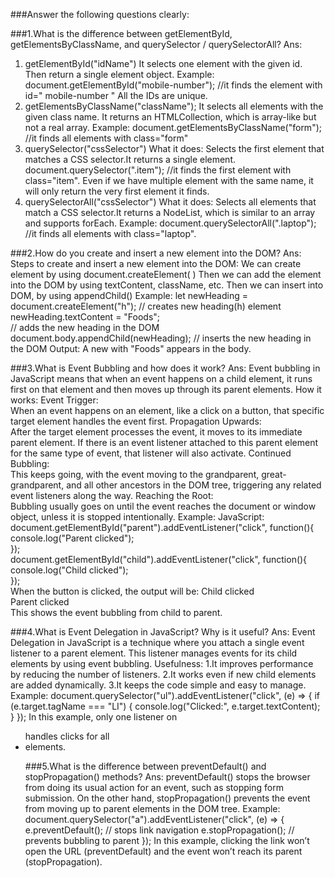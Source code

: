 ###Answer the following questions clearly:

###1.What is the difference between getElementById, getElementsByClassName, and querySelector / querySelectorAll?
Ans:
1. getElementById("idName")
It selects one element with the given id. Then return a single element object.
Example:
document.getElementById("mobile-number");
//it finds the element with id=" mobile-number "
All the IDs are unique.
2. getElementsByClassName("className");
It selects all elements with the given class name. It returns an HTMLCollection, which is array-like but not a real array.
Example:
document.getElementsByClassName("form");
//it finds all elements with class="form"
3. querySelector("cssSelector")
What it does: Selects the first element that matches a CSS selector.It returns a single element.
document.querySelector(".item");
//it finds the first element with class="item".
Even if we have multiple element with the same name, it will only return the very first element it finds.
4. querySelectorAll("cssSelector")
What it does: Selects all elements that match a CSS selector.It returns a NodeList, which is similar to an array and supports forEach.
Example:
document.querySelectorAll(".laptop");
//it finds all elements with class="laptop".



###2.How do you create and insert a new element into the DOM?
Ans:
Steps to create and insert a new element into the DOM:
We can create element by using  document.createElement( ) 
Then we can add the element into the DOM by using textContent, className, etc. 
Then we can insert into DOM, by using appendChild()
Example:
let newHeading = document.createElement("h");
// creates new heading(h) element  
newHeading.textContent = "Foods";  
// adds the new heading in the DOM
document.body.appendChild(newHeading);
// inserts the new heading in the DOM
Output: A new <h> with "Foods" appears in the body. 



###3.What is Event Bubbling and how does it work?
Ans:
Event bubbling in JavaScript means that when an event happens on a child element, it runs first on that element and then moves up through its parent elements.
How it works:
Event Trigger:  
When an event happens on an element, like a click on a button, that specific target element handles the event first. 
Propagation Upwards:  
After the target element processes the event, it moves to its immediate parent element. If there is an event listener attached to this parent element for the same type of event, that listener will also activate.
Continued Bubbling:  
This keeps going, with the event moving to the grandparent, great-grandparent, and all other ancestors in the DOM tree, triggering any related event listeners along the way.
Reaching the Root:  
Bubbling usually goes on until the event reaches the document or window object, unless it is stopped intentionally.
Example:
JavaScript:  
document.getElementById("parent").addEventListener("click",  function(){  
  console.log("Parent clicked");  
});  
document.getElementById("child").addEventListener("click", function(){  
  console.log("Child clicked");  
});  
When the button is clicked, the output will be:
Child clicked  
Parent clicked  
This shows the event bubbling from child to parent.



###4.What is Event Delegation in JavaScript? Why is it useful?
Ans:
Event Delegation in JavaScript is a technique where you attach a single event listener to a parent element. This listener manages events for its child elements by using event bubbling.
Usefulness:
1.It improves performance by reducing the number of listeners.
2.It works even if new child elements are added dynamically.
3.It keeps the code simple and easy to manage.
Example:
document.querySelector("ul").addEventListener("click", (e) => {
    if (e.target.tagName === "LI") {
        console.log("Clicked:", e.target.textContent);
    }
});
In this example, only one listener on <ul> handles clicks for all <li> elements.



###5.What is the difference between preventDefault() and stopPropagation() methods?
Ans:
preventDefault() stops the browser from doing its usual action for an event, such as stopping form submission.
On the other hand,  stopPropagation() prevents the event from moving up to parent elements in the DOM tree.
Example:
document.querySelector("a").addEventListener("click", (e) => {
    e.preventDefault();   // stops link navigation
    e.stopPropagation();  // prevents bubbling to parent
});
In this example, clicking the link won’t open the URL (preventDefault) and the event won’t reach its parent (stopPropagation).
